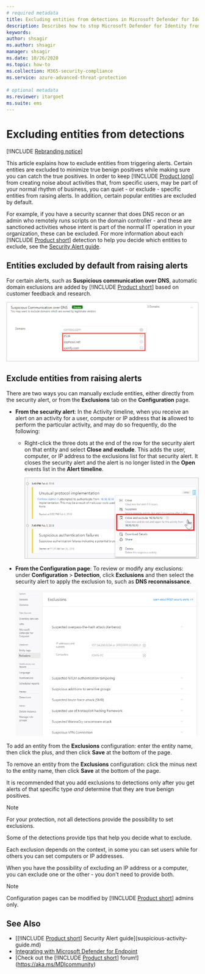 ```yaml
---
# required metadata
title: Excluding entities from detections in Microsoft Defender for Identity
description: Describes how to stop Microsoft Defender for Identity from detecting specific entity activities as suspicious
keywords:
author: shsagir
ms.author: shsagir
manager: shsagir
ms.date: 10/26/2020
ms.topic: how-to
ms.collection: M365-security-compliance
ms.service: azure-advanced-threat-protection

# optional metadata
ms.reviewer: itargoet
ms.suite: ems
---
```


# Excluding entities from detections

[!INCLUDE [Rebranding notice](includes/rebranding.md)]

This article explains how to exclude entities from triggering alerts. Certain entities are excluded to minimize true benign positives while making sure you can catch the true positives. In order to keep [!INCLUDE [Product long](includes/product-long.md)] from creating noise about activities that, from specific users, may be part of your normal rhythm of business, you can quiet - or exclude - specific entities from raising alerts. In addition, certain popular entities are excluded by default.

For example, if you have a security scanner that does DNS recon or an admin who remotely runs scripts on the domain controller - and these are sanctioned activities whose intent is part of the normal IT operation in your organization, these can be excluded. For more information about each [!INCLUDE [Product short](includes/product-short.md)] detection to help you decide which entities to exclude, see the [Security Alert guide](suspicious-activity-guide.md).

## Entities excluded by default from raising alerts

 For certain alerts, such as **Suspicious communication over DNS**, automatic domain exclusions are added by [!INCLUDE [Product short](includes/product-short.md)] based on customer feedback and research.

![Suspicious communication over DNS auto exclusions](media/dns-auto-exclusions.png)

## Exclude entities from raising alerts

There are two ways you can manually exclude entities, either directly from the security alert, or from the **Exclusions** tab on the **Configuration** page.

- **From the security alert**: In the Activity timeline, when you receive an alert on an activity for a user, computer or IP address that **is** allowed to perform the particular activity, and may do so frequently, do the following:
  - Right-click the three dots at the end of the row for the security alert on that entity and select **Close and exclude**. This adds the user, computer, or IP address to the exclusions list for that security alert. It closes the security alert and the alert is no longer listed in the **Open** events list in the **Alert timeline**.

    ![Exclude entity](media/exclude-in-sa.png)

- **From the Configuration page**:  To review or modify any exclusions: under **Configuration** > **Detection**, click **Exclusions** and then select the security alert to apply the exclusion to, such as **DNS reconnaissance**.

    ![Exclusion configuration](media/exclusions.png)

To add an entity from the **Exclusions** configuration: enter the entity name, then click the plus, and then click **Save** at the bottom of the page.

To remove an entity from the **Exclusions** configuration: click the minus next to the entity name, then click **Save** at the bottom of the page.

It is recommended that you add exclusions to detections only after you get alerts of that specific type *and* determine that they are true benign positives.

> [!NOTE]
> For your protection, not all detections provide the possibility to set exclusions.

Some of the detections provide tips that help you decide what to exclude.

Each exclusion depends on the context, in some you can set users while for others you can set computers or IP addresses.

When you have the possibility of excluding an IP address or a computer, you can exclude one or the other - you don't need to provide both.

> [!NOTE]
> Configuration pages can be modified by [!INCLUDE [Product short](includes/product-short.md)] admins only.

## See Also

- [[!INCLUDE [Product short](includes/product-short.md)] Security Alert guide](suspicious-activity-guide.md)
- [Integrating with Microsoft Defender for Endpoint](integrate-mde.md)
- [Check out the [!INCLUDE [Product short](includes/product-short.md)] forum!](https://aka.ms/MDIcommunity)
